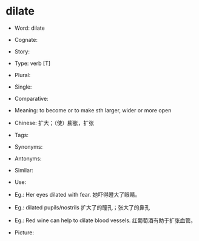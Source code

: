 # dilate

- Word: dilate
- Cognate: 
- Story: 

- Type: verb [T]
- Plural: 
- Single: 
- Comparative: 
- Meaning: to become or to make sth larger, wider or more open
- Chinese: 扩大；（使）膨胀，扩张
- Tags: 
- Synonyms: 
- Antonyms: 
- Similar: 
- Use: 
- Eg.: Her eyes dilated with fear. 她吓得瞪大了眼睛。
- Eg.: dilated pupils/nostrils 扩大了的瞳孔；张大了的鼻孔
- Eg.: Red wine can help to dilate blood vessels. 红葡萄酒有助于扩张血管。
- Picture: 

